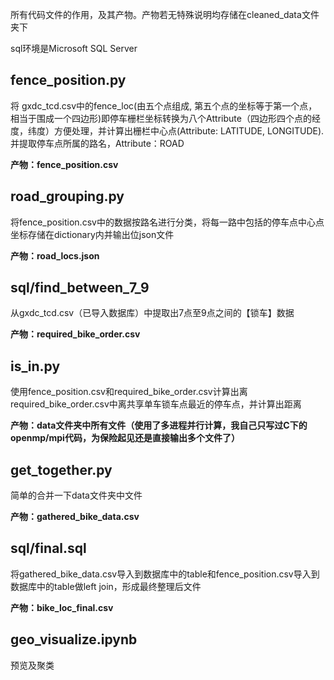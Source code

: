 所有代码文件的作用，及其产物。产物若无特殊说明均存储在cleaned_data文件夹下

sql环境是Microsoft SQL Server

## fence_position.py

将 gxdc_tcd.csv中的fence_loc(由五个点组成, 第五个点的坐标等于第一个点，相当于围成一个四边形)即停车栅栏坐标转换为八个Attribute（四边形四个点的经度，纬度）方便处理，并计算出栅栏中心点(Attribute: LATITUDE, LONGITUDE).并提取停车点所属的路名，Attribute：ROAD

**产物：fence_position.csv**

## road_grouping.py

将fence_position.csv中的数据按路名进行分类，将每一路中包括的停车点中心点坐标存储在dictionary内并输出位json文件

**产物：road_locs.json**

## sql/find_between_7_9

从gxdc_tcd.csv（已导入数据库）中提取出7点至9点之间的【锁车】数据

**产物：required_bike_order.csv**

## is_in.py

使用fence_position.csv和required_bike_order.csv计算出离required_bike_order.csv中离共享单车锁车点最近的停车点，并计算出距离

**产物：data文件夹中所有文件（使用了多进程并行计算，我自己只写过C下的openmp/mpi代码，为保险起见还是直接输出多个文件了）**

## get_together.py

简单的合并一下data文件夹中文件

**产物：gathered_bike_data.csv**

## sql/final.sql

将gathered_bike_data.csv导入到数据库中的table和fence_position.csv导入到数据库中的table做left join，形成最终整理后文件

**产物：bike_loc_final.csv**

## geo_visualize.ipynb

预览及聚类